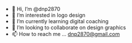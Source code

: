 - 👋 Hi, I’m @dnp2870
- 👀 I’m interested in logo design
- 🌱 I’m currently learning digital coaching
- 💞️ I’m looking to collaborate on design graphics
- 📫 How to reach me ... dnp2870@gmail.com

<!---
dnp2870/dnp2870 is a ✨ special ✨ repository because its `README.md` (this file) appears on your GitHub profile.
You can click the Preview link to take a look at your changes.
--->

